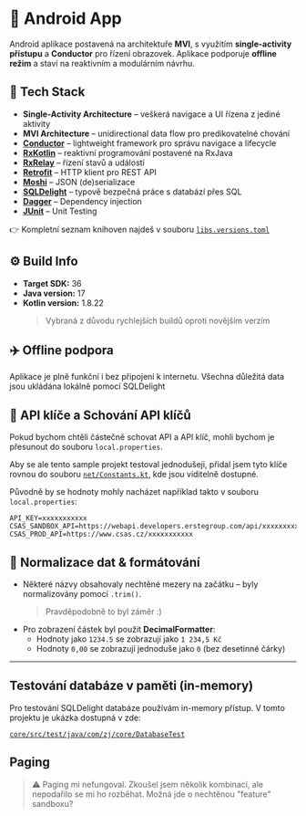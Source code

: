 # 📱 Android App

Android aplikace postavená na architektuře **MVI**, s využitím **single-activity přístupu** a **Conductor** pro řízení obrazovek. Aplikace podporuje **offline režim** a staví na reaktivním a modulárním návrhu.

## 🔧 Tech Stack

- **Single-Activity Architecture** – veškerá navigace a UI řízena z jediné aktivity
- **MVI Architecture** – unidirectional data flow pro predikovatelné chování
- **[Conductor](https://github.com/bluelinelabs/Conductor)** – lightweight framework pro správu navigace a lifecycle
- **[RxKotlin](https://github.com/ReactiveX/RxKotlin)** – reaktivní programování postavené na RxJava
- **[RxRelay](https://github.com/JakeWharton/RxRelay)** – řízení stavů a událostí
- **[Retrofit](https://square.github.io/retrofit/)** – HTTP klient pro REST API
- **[Moshi](https://github.com/square/moshi)** – JSON (de)serializace
- **[SQLDelight](https://cashapp.github.io/sqldelight/)** – typově bezpečná práce s databází přes SQL
- **[Dagger](https://github.com/google/dagger)** –  Dependency injection
- **[JUnit](https://github.com/junit-team)** – Unit Testing

👉 Kompletní seznam knihoven najdeš v souboru [`libs.versions.toml`](./gradle/libs.versions.toml)

## ⚙️ Build Info

- **Target SDK:** 36
- **Java version:** 17
- **Kotlin version:** 1.8.22
  > Vybraná z důvodu rychlejších buildů oproti novějším verzím

## ✈️ Offline podpora

Aplikace je plně funkční i bez připojení k internetu. Všechna důležitá data jsou ukládána lokálně pomocí SQLDelight

## 🔐  API klíče a Schování API klíčů

Pokud bychom chtěli částečně schovat API a API klíč, mohli bychom je přesunout do souboru `local.properties`.

Aby se ale tento sample projekt testoval jednodušeji, přidal jsem tyto klíče rovnou do souboru [`net/Constants.kt`](core/src/main/java/com/zj/core/csastest/net/Constants.kt), kde jsou viditelně dostupné.

Původně by se hodnoty mohly nacházet například takto v souboru `local.properties`:

```
API_KEY=xxxxxxxxxxx
CSAS_SANDBOX_API=https://webapi.developers.erstegroup.com/api/xxxxxxxxxxx
CSAS_PROD_API=https://www.csas.cz/xxxxxxxxxxx
```

## 🧹 Normalizace dat & formátování

- Některé názvy obsahovaly nechtěné mezery na začátku – byly normalizovány pomocí `.trim()`.
  > Pravděpodobně to byl záměr :) 
- Pro zobrazení částek byl použit **DecimalFormatter**:
    - Hodnoty jako `1234.5` se zobrazují jako `1 234,5 Kč`
    - Hodnoty `0,00` se zobrazují jednoduše jako `0` (bez desetinné čárky)

---

## Testování databáze v paměti (in-memory)

Pro testování SQLDelight databáze používám in-memory přístup. V tomto projektu je ukázka dostupná v zde:

[`core/src/test/java/com/zj/core/DatabaseTest`](core/src/test/java/com/zj/core/DatabaseTest.kt)

## Paging

> ⚠️ Paging mi nefungoval. Zkoušel jsem několik kombinací, ale nepodařilo se mi ho rozběhat. Možná jde o nechtěnou "feature" sandboxu?
